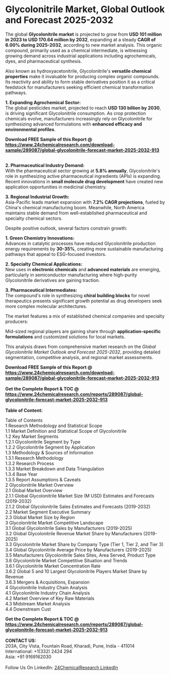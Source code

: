 <h1>Glycolonitrile Market, Global Outlook and Forecast 2025-2032</h1><p>The global <strong>Glycolonitrile market</strong> is projected to grow from <strong>USD 101 million in 2023 to USD 170.64 million by 2032</strong>, expanding at a steady <strong>CAGR of 6.00% during 2025-2032</strong>, according to new market analysis. This organic compound, primarily used as a chemical intermediate, is witnessing growing demand across industrial applications including agrochemicals, dyes, and pharmaceutical synthesis.</p><p>Also known as hydroxyacetonitrile, Glycolonitrile's <strong>versatile chemical properties</strong> make it invaluable for producing complex organic compounds. Its reactivity and ability to form stable derivatives position it as a critical feedstock for manufacturers seeking efficient chemical transformation pathways.</p><p><strong>1. Expanding Agrochemical Sector:</strong><br>
The global pesticides market, projected to reach <strong>USD 130 billion by 2030</strong>, is driving significant Glycolonitrile consumption. As crop protection chemicals evolve, manufacturers increasingly rely on Glycolonitrile for synthesizing advanced formulations with <strong>enhanced efficacy and environmental profiles</strong>.</p><div><b>Download FREE Sample of this Report @ 
            <a href="https://www.24chemicalresearch.com/download-sample/289087/global-glycolonitrile-forecast-market-2025-2032-913">
            https://www.24chemicalresearch.com/download-sample/289087/global-glycolonitrile-forecast-market-2025-2032-913</a></b></div><br><p><strong>2. Pharmaceutical Industry Demand:</strong><br>
With the pharmaceutical sector growing at <strong>5.8% annually</strong>, Glycolonitrile's role in synthesizing active pharmaceutical ingredients (APIs) is expanding. Recent innovations in <strong>small molecule drug development</strong> have created new application opportunities in medicinal chemistry.</p><p><strong>3. Regional Industrial Growth:</strong><br>
Asia-Pacific leads market expansion with <strong>7.2% CAGR projections</strong>, fueled by China's chemical manufacturing boom. Meanwhile, North America maintains stable demand from well-established pharmaceutical and specialty chemical sectors.</p><p>Despite positive outlook, several factors constrain growth:</p><p><strong>1. Green Chemistry Innovations:</strong><br>
Advances in catalytic processes have reduced Glycolonitrile production energy requirements by <strong>30-35%</strong>, creating more sustainable manufacturing pathways that appeal to ESG-focused investors.</p><p><strong>2. Specialty Chemical Applications:</strong><br>
New uses in <strong>electronic chemicals</strong> and <strong>advanced materials</strong> are emerging, particularly in semiconductor manufacturing where high-purity Glycolonitrile derivatives are gaining traction.</p><p><strong>3. Pharmaceutical Intermediates:</strong><br>
The compound's role in synthesizing <strong>chiral building blocks</strong> for novel therapeutics presents significant growth potential as drug developers seek more complex molecular architectures.</p><p>The market features a mix of established chemical companies and specialty producers:</p><p>Mid-sized regional players are gaining share through <strong>application-specific formulations</strong> and customized solutions for local markets.</p><p>This analysis draws from comprehensive market research on the <em>Global Glycolonitrile Market Outlook and Forecast 2025-2032</em>, providing detailed segmentation, competitive analysis, and regional market assessments.</p><div><b>Download FREE Sample of this Report @ 
            <a href="https://www.24chemicalresearch.com/download-sample/289087/global-glycolonitrile-forecast-market-2025-2032-913">
            https://www.24chemicalresearch.com/download-sample/289087/global-glycolonitrile-forecast-market-2025-2032-913</a></b></div><br><div><b>Get the Complete Report & TOC @ 
            <a href="https://www.24chemicalresearch.com/reports/289087/global-glycolonitrile-forecast-market-2025-2032-913">
            https://www.24chemicalresearch.com/reports/289087/global-glycolonitrile-forecast-market-2025-2032-913</a></b></div><br>
            <b>Table of Content:</b><p>Table of Contents<br />
1 Research Methodology and Statistical Scope<br />
1.1 Market Definition and Statistical Scope of Glycolonitrile<br />
1.2 Key Market Segments<br />
1.2.1 Glycolonitrile Segment by Type<br />
1.2.2 Glycolonitrile Segment by Application<br />
1.3 Methodology & Sources of Information<br />
1.3.1 Research Methodology<br />
1.3.2 Research Process<br />
1.3.3 Market Breakdown and Data Triangulation<br />
1.3.4 Base Year<br />
1.3.5 Report Assumptions & Caveats<br />
2 Glycolonitrile Market Overview<br />
2.1 Global Market Overview<br />
2.1.1 Global Glycolonitrile Market Size (M USD) Estimates and Forecasts (2019-2032)<br />
2.1.2 Global Glycolonitrile Sales Estimates and Forecasts (2019-2032)<br />
2.2 Market Segment Executive Summary<br />
2.3 Global Market Size by Region<br />
3 Glycolonitrile Market Competitive Landscape<br />
3.1 Global Glycolonitrile Sales by Manufacturers (2019-2025)<br />
3.2 Global Glycolonitrile Revenue Market Share by Manufacturers (2019-2025)<br />
3.3 Glycolonitrile Market Share by Company Type (Tier 1, Tier 2, and Tier 3)<br />
3.4 Global Glycolonitrile Average Price by Manufacturers (2019-2025)<br />
3.5 Manufacturers Glycolonitrile Sales Sites, Area Served, Product Type<br />
3.6 Glycolonitrile Market Competitive Situation and Trends<br />
3.6.1 Glycolonitrile Market Concentration Rate<br />
3.6.2 Global 5 and 10 Largest Glycolonitrile Players Market Share by Revenue<br />
3.6.3 Mergers & Acquisitions, Expansion<br />
4 Glycolonitrile Industry Chain Analysis<br />
4.1 Glycolonitrile Industry Chain Analysis<br />
4.2 Market Overview of Key Raw Materials<br />
4.3 Midstream Market Analysis<br />
4.4 Downstream Cust</p><div><b>Get the Complete Report & TOC @ 
            <a href="https://www.24chemicalresearch.com/reports/289087/global-glycolonitrile-forecast-market-2025-2032-913">
            https://www.24chemicalresearch.com/reports/289087/global-glycolonitrile-forecast-market-2025-2032-913</a></b></div><br><b>CONTACT US:</b><br>
            203A, City Vista, Fountain Road, Kharadi, Pune, India - 411014<br>
            International: +1(332) 2424 294<br>
            Asia: +91 9169162030 <br><br>
            Follow Us On LinkedIn: <a href="https://www.linkedin.com/company/24chemicalresearch/">24ChemicalResearch LinkedIn</a>